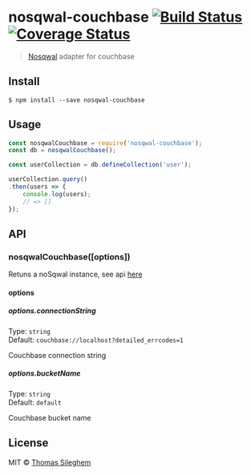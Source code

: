 # nosqwal-couchbase [![Build Status](https://travis-ci.org/mastilver/nosqwal-couchbase.svg?branch=master)](https://travis-ci.org/mastilver/nosqwal-couchbase) [![Coverage Status](https://coveralls.io/repos/github/mastilver/nosqwal-couchbase/badge.svg?branch=master)](https://coveralls.io/github/mastilver/nosqwal-couchbase?branch=master)

> [Nosqwal](https://github.com/mastilver/nosqwal) adapter for couchbase


## Install

```
$ npm install --save nosqwal-couchbase
```


## Usage

```js
const nosqwalCouchbase = require('nosqwal-couchbase');
const db = nosqwalCouchbase();

const userCollection = db.defineCollection('user');

userCollection.query()
.then(users => {
    console.log(users);
    // => []
});

```


## API

### nosqwalCouchbase([options])

Retuns a noSqwal instance, see api [here](https://github.com/mastilver/nosqwal#api)

#### options

##### options.connectionString

Type: `string`<br>
Default: `couchbase://localhost?detailed_errcodes=1`

Couchbase connection string

##### options.bucketName

Type: `string`<br>
Default: `default`

Couchbase bucket name


## License

MIT © [Thomas Sileghem](http://mastilver.com)
